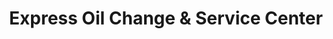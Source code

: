 ---
title: "Express Oil Change & Service Center"
url: /pace/express-oil-change-and-service-center/
shop: car repair
---